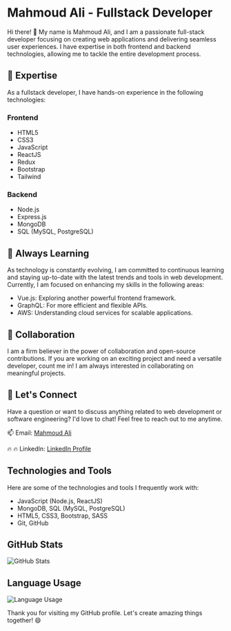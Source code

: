 # Mahmoud Ali - Fullstack Developer

Hi there! 👋 My name is Mahmoud Ali, and I am a passionate full-stack developer focusing on creating web applications and delivering seamless user experiences. I have expertise in both frontend and backend technologies, allowing me to tackle the entire development process.

## 🌟 Expertise

As a fullstack developer, I have hands-on experience in the following technologies:

### Frontend
- HTML5
- CSS3
- JavaScript
- ReactJS
- Redux
- Bootstrap
- Tailwind

### Backend
- Node.js
- Express.js
- MongoDB
- SQL (MySQL, PostgreSQL)

## 🌱 Always Learning

As technology is constantly evolving, I am committed to continuous learning and staying up-to-date with the latest trends and tools in web development. Currently, I am focused on enhancing my skills in the following areas:

- Vue.js: Exploring another powerful frontend framework.
- GraphQL: For more efficient and flexible APIs.
- AWS: Understanding cloud services for scalable applications.

## 👯 Collaboration

I am a firm believer in the power of collaboration and open-source contributions. If you are working on an exciting project and need a versatile developer, count me in! I am always interested in collaborating on meaningful projects.

## 💬 Let's Connect

Have a question or want to discuss anything related to web development or software engineering? I'd love to chat! Feel free to reach out to me anytime.

📫 Email: [Mahmoud Ali](mailto:alim4697@gmail.com)

🔥 🔥 LinkedIn: [LinkedIn Profile](https://www.linkedin.com/in/mahmoud-ali-69a5a3190/)



## Technologies and Tools

Here are some of the technologies and tools I frequently work with:

- JavaScript (Node.js, ReactJS)
- MongoDB, SQL (MySQL, PostgreSQL)
- HTML5, CSS3, Bootstrap, SASS
- Git, GitHub

## GitHub Stats

![GitHub Stats](https://github-readme-stats.vercel.app/api?username=MahmoudAliEid&show_icons=true&count_private=true&hide=prs&theme=radical)

## Language Usage

![Language Usage](https://github-readme-stats.vercel.app/api/top-langs/?username=MahmoudAliEid&layout=compact&theme=radical)

Thank you for visiting my GitHub profile. Let's create amazing things together! 😄


<!---
MahmoudAliEid/MahmoudAliEid is a ✨ special ✨ repository because its `README.md` (this file) appears on your GitHub profile.
You can click the Preview link to take a look at your changes.
--->
